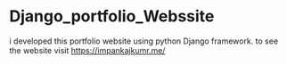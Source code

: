 # Django_portfolio_Webssite
i developed this portfolio website using python Django framework. to see the website visit https://impankajkumr.me/
